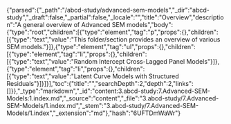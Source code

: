 {"parsed":{"_path":"/abcd-study/advanced-sem-models","_dir":"abcd-study","_draft":false,"_partial":false,"_locale":"","title":"Overview","description":"A general overview of Advanced SEM models","body":{"type":"root","children":[{"type":"element","tag":"p","props":{},"children":[{"type":"text","value":"This folder/section provides an overview of various SEM models."}]},{"type":"element","tag":"ul","props":{},"children":[{"type":"element","tag":"li","props":{},"children":[{"type":"text","value":"Random Intercept Cross-Lagged Panel Models"}]},{"type":"element","tag":"li","props":{},"children":[{"type":"text","value":"Latent Curve Models with Structured Residuals"}]}]}],"toc":{"title":"","searchDepth":2,"depth":2,"links":[]}},"_type":"markdown","_id":"content:3.abcd-study:7.Advanced-SEM-Models:1.index.md","_source":"content","_file":"3.abcd-study/7.Advanced-SEM-Models/1.index.md","_stem":"3.abcd-study/7.Advanced-SEM-Models/1.index","_extension":"md"},"hash":"6UFTDmWaWr"}